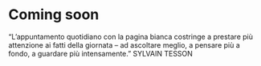 # Coming soon

“L’appuntamento quotidiano con la pagina bianca costringe a prestare più attenzione ai fatti della giornata – ad ascoltare meglio, a pensare più a fondo, a guardare più intensamente.” SYLVAIN TESSON
<!--stackedit_data:
eyJoaXN0b3J5IjpbMjgzMzI0OTE0XX0=
-->